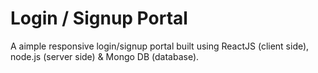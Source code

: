 # Login / Signup Portal

A aimple responsive login/signup portal built using ReactJS (client side), node.js (server side) & Mongo DB (database).
